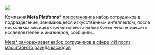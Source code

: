 <!--2025-08-21 13:49:03-->
<div class="yb">
  <div class="rss habr"><img src="https://habrastorage.org/getpro/habr/upload_files/50f/fb4/d22/50ffb4d224e69f1b90c49523cb7f151c.png" /><p>Компания <strong>Meta Platforms*</strong> <a href="https://www.wsj.com/tech/ai/meta-ai-hiring-freeze-fda6b3c4?mod=ai_lead_story" rel="noopener noreferrer nofollow">приостановила</a> набор сотрудников в подразделение, занимающееся искусственным интеллектом, после нескольких месяцев стремительного найма более чем пятидесяти исследователей и инженеров, сообщили... <p class="titl"><a href="https://habr.com/ru/companies/technokratos/news/939466/?utm_source=habrahabr&utm_medium=rss&utm_campaign=939466">Meta* замораживает набор сотрудников в сфере ИИ после масштабного раунда расходов</a></p></div>
</div>
